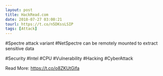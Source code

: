 ```yaml
---
layout: post
title: HackRead.com
date: 2018-07-27 03:00:21
tourl: https://t.co/n5DKssLSIP
tags: [Attack]
---
```

#Spectre attack variant #NetSpectre can be remotely mounted to extract sensitive data

#Security #Intel #CPU #Vulnerability #Hacking #CyberAttack

Read More: https://t.co/o8ZKUtGifa